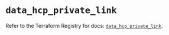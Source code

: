 # `data_hcp_private_link`

Refer to the Terraform Registry for docs: [`data_hcp_private_link`](https://registry.terraform.io/providers/hashicorp/hcp/0.110.0/docs/data-sources/private_link).
